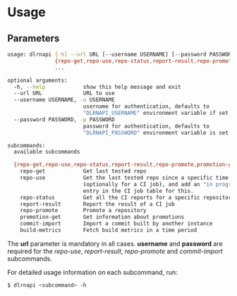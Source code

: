 # Usage

## Parameters

```bash
usage: dlrnapi [-h] --url URL [--username USERNAME] [--password PASSWORD]
               {repo-get,repo-use,repo-status,report-result,repo-promote,promotion-get,commit-import,build-metrics}
               ...

optional arguments:
  -h, --help            show this help message and exit
  --url URL             URL to use
  --username USERNAME, -u USERNAME
                        username for authentication, defaults to
                        "DLRNAPI_USERNAME" environment variable if set
  --password PASSWORD, -p PASSWORD
                        password for authentication, defaults to
                        "DLRNAPI_PASSWORD" environment variable is set

subcommands:
  available subcommands

  {repo-get,repo-use,repo-status,report-result,repo-promote,promotion-get,commit-import,build-metrics}
    repo-get            Get last tested repo
    repo-use            Get the last tested repo since a specific time
                        (optionally for a CI job), and add an "in progress"
                        entry in the CI job table for this.
    repo-status         Get all the CI reports for a specific repository.
    report-result       Report the result of a CI job
    repo-promote        Promote a repository
    promotion-get       Get information about promotions
    commit-import       Import a commit built by another instance
    build-metrics       Fetch build metrics in a time period
```
The **url** parameter is mandatory in all cases. **username** and **password**
are required for the _repo-use_, _report-result_, _repo-promote_ and
_commit-import_ subcommands.

For detailed usage information on each subcommand, run:

```bash
$ dlrnapi <subcommand> -h
```
